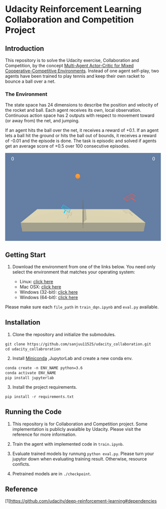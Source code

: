 
# Udacity Reinforcement Learning Collaboration and Competition Project

## Introduction
This repository is to solve the Udacity exercise, Collaboration and Competition, by the concept [Multi-Agent Actor-Critic for Mixed Cooperative-Competitive Environments](https://arxiv.org/abs/1706.02275). Instead of one agent self-play, two agents have been trained to play tennis and keep their own racket to bounce a ball over a net.

### The Environment
The state space has 24 dimensions to describe the position and velocity of the rocket and ball. Each agent receives its own, local observation. Continuous action space has 2 outputs with respect to movement toward (or away from) the net, and jumping.

If an agent hits the ball over the net, it receives a reward of +0.1. If an agent lets a ball hit the ground or hits the ball out of bounds, it receives a reward of -0.01 and the episode is done. The task is episodic and solved if agents get an average score of +0.5 over 100 consecutive episodes.

![](images/images.gif)

## Getting Start

1. Download the environment from one of the links below.  You need only select the environment that matches your operating system:

    - Linux: [click here](https://s3-us-west-1.amazonaws.com/udacity-drlnd/P3/Tennis/Tennis_Linux.zip)
    - Mac OSX: [click here](https://s3-us-west-1.amazonaws.com/udacity-drlnd/P3/Tennis/Tennis.app.zip)
    - Windows (32-bit): [click here](https://s3-us-west-1.amazonaws.com/udacity-drlnd/P3/Tennis/Tennis_Windows_x86.zip)
    - Windows (64-bit): [click here](https://s3-us-west-1.amazonaws.com/udacity-drlnd/P3/Tennis/Tennis_Windows_x86_64.zip)


Please make sure each ```file_path``` in ```train_dqn.ipynb``` and ```eval.py``` available.

## Installation

1. Clone the repository and initialize the submodules.

```
git clone https://github.com/sanjuu11525/udacity_collaboration.git
cd udacity_collabroration
```

2. Install [Miniconda](https://docs.conda.io/en/latest/miniconda.html) ,JupytorLab and  create a new conda env.

```
conda create -n ENV_NAME python=3.6
conda activate ENV_NAME
pip install jupyterlab
```

3. Install the project requirements.


```
pip install -r requirements.txt
```

## Running the Code

1. This repository is for Collaboration and Competition project. Some implementation is publicly avaialble by Udacity. Please visit the reference for more information.

2. Train the agent with implemented code in ```train.ipynb```.

3. Evaluate trained models by runnung ```python eval.py```. Please turn your jupytor down when evaluating training result. Otherwise, resource conficts.

4. Pretrained models are in ```./checkpoint```.

## Reference

[1]https://github.com/udacity/deep-reinforcement-learning#dependencies